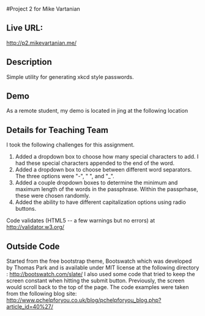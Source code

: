 #Project 2 for Mike Vartanian

## Live URL:
<http://p2.mikevartanian.me/>

## Description
Simple utility for generating xkcd style passwords.

## Demo
As a remote student, my demo is located in jing at the following location

## Details for Teaching Team

I took the following challenges for this assignment.
<ol>
	<li>Added a dropdown box to choose how many special characters to add. I had these special characters appended to the end of the word.</li>
	<li>Added a dropdown box to choose between different word separators. The three options were "-", "&nbsp;", and "_".</li>
	<li>Added a couple dropdown boxes to determine the minimum and maximum length of the words in the passphrase. Within the passprhase, these were chosen randomly.</li>
	<li>Added the ability to have different capitalization options using radio buttons.</li>
</ol>

Code validates (HTML5 -- a few warnings but no errors) at http://validator.w3.org/

## Outside Code

Started from the free bootstrap theme, Bootswatch which was developed by Thomas Park and is available under MIT license at the following directory : http://bootswatch.com/slate/
I also used some code that tried to keep the screen constant when hitting the submit button. Previously, the screen would scroll back to the top of the page. The code examples were taken
from the following blog site: http://www.pchelpforyou.co.uk/blog/pchelpforyou_blog.php?article_id=40%27/